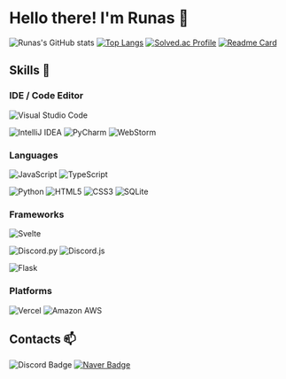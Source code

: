 # Hello there! I'm Runas 👋

![Runas's GitHub stats](https://github-readme-stats.vercel.app/api?username=Runas8128&show_icons=true&theme=transparent&count_private=true)
[![Top Langs](https://github-readme-stats.vercel.app/api/top-langs/?username=Runas8128&layout=donut&langs_count=4)](https://github.com/anuraghazra/github-readme-stats)
[![Solved.ac Profile](http://mazassumnida.wtf/api/v2/generate_badge?boj=runas)](https://solved.ac/runas/)
[![Readme Card](https://github-readme-stats.vercel.app/api/pin/?username=Runas8128&repo=IntelliOverlayer)](https://github.com/anuraghazra/github-readme-stats)

## Skills 💪

### IDE / Code Editor

![Visual Studio Code](https://img.shields.io/badge/Visual%20Studio%20Code-007ACC.svg?&style=for-the-badge&logo=Visual%20Studio%20Code&logoColor=White)

![IntelliJ IDEA](https://img.shields.io/badge/IntelliJ%20IDEA-000000.svg?&style=for-the-badge&logo=IntelliJ%20IDEA&logoColor=White)
![PyCharm](https://img.shields.io/badge/PyCharm-000000.svg?&style=for-the-badge&logo=PyCharm&logoColor=White)
![WebStorm](https://img.shields.io/badge/WebStorm-000000.svg?&style=for-the-badge&logo=WebStorm&logoColor=White)

### Languages

![JavaScript](https://img.shields.io/badge/JavaScript-F7DF1E.svg?&style=for-the-badge&logo=JavaScript&logoColor=white)
![TypeScript](https://img.shields.io/badge/TypeScript-3178C6.svg?&style=for-the-badge&logo=TypeScript&logoColor=white)

![Python](https://img.shields.io/badge/Python-3776AB.svg?&style=for-the-badge&logo=Python&logoColor=white)
![HTML5](https://img.shields.io/badge/HTML5-E34F26.svg?&style=for-the-badge&logo=HTML5&logoColor=white)
![CSS3](https://img.shields.io/badge/CSS3-1572B6.svg?&style=for-the-badge&logo=CSS3&logoColor=White)
![SQLite](https://img.shields.io/badge/SQLite-003B57.svg?&style=for-the-badge&logo=SQLite&logoColor=White)

### Frameworks

![Svelte](https://img.shields.io/badge/svelte-FF3E00.svg?&style=for-the-badge&logo=svelte&logoColor=white)

![Discord.py](https://img.shields.io/badge/Discord.py-5865F2.svg?&style=for-the-badge&logo=Discord&logoColor=white)
![Discord.js](https://img.shields.io/badge/Discord.js-5865F2.svg?&style=for-the-badge&logo=Discord&logoColor=white)

![Flask](https://img.shields.io/badge/Flask-000000.svg?&style=for-the-badge&logo=Flask&logoColor=White)

### Platforms

![Vercel](https://img.shields.io/badge/vercel-000000.svg?&style=for-the-badge&logo=vercel&logoColor=White)
![Amazon AWS](https://img.shields.io/badge/Amazon%20AWS-232F3E.svg?&style=for-the-badge&logo=Amazon%20AWS&logoColor=White)

## Contacts 📫

![Discord Badge](https://dcbadge.vercel.app/api/shield/449837429885763584)
[![Naver Badge](https://img.shields.io/badge/Naver-03C75A?style=flat-square&logo=Naver&logoColor=white&link=mailto:Runas8128@naver.com)](mailto:Runas8128@naver.com)
